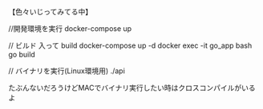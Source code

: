 【色々いじってみてる中】

//開発環境を実行
docker-compose up

// ビルド 入って build
docker-compose up -d
docker exec -it go_app bash
go build

// バイナリを実行(Linux環境用)
./api

たぶんないだろうけどMACでバイナリ実行したい時はクロスコンパイルがいるよ
